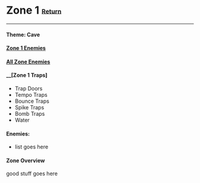 # Zone 1 <small><sub><sup>[Return](.)</sup></sub></small>
---
#### __Theme:__ Cave

#### __[Zone 1 Enemies](http://crypt-of-the-necrodancer.wikia.com/wiki/Monsters#Zone%201)__
#### __[All Zone Enemies](http://crypt-of-the-necrodancer.wikia.com/wiki/Monsters#All%20Zones)__
#### __[Zone 1 Traps] 
  * Trap Doors
  * Tempo Traps
  * Bounce Traps
  * Spike Traps
  * Bomb Traps
  * Water

#### __Enemies:__
  * list goes here

#### __Zone Overview__

good stuff goes here